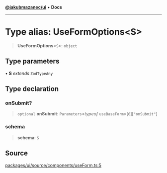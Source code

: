 [**@jakubmazanec/ui**](../README.md) • **Docs**

---

# Type alias: UseFormOptions\<S\>

> **UseFormOptions**\<`S`\>: `object`

## Type parameters

• **S** _extends_ `ZodTypeAny`

## Type declaration

### onSubmit?

> `optional` **onSubmit**: `Parameters`\<_typeof_ `useBaseForm`\>\[`0`\]\[`"onSubmit"`\]

### schema

> **schema**: `S`

## Source

[packages/ui/source/components/useForm.ts:5](https://github.com/jakubmazanec/tools/blob/bb20df5276ddb119762948adc2cda520aef09f0f/packages/ui/source/components/useForm.ts#L5)
